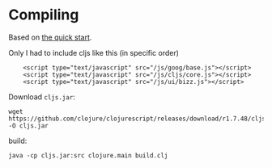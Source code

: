 # Compiling

Based on [the quick start](https://github.com/clojure/clojurescript/wiki/Quick-Start).

Only I had to include cljs like this (in specific order)

```
    <script type="text/javascript" src="/js/goog/base.js"></script>
    <script type="text/javascript" src="/js/cljs/core.js"></script>
    <script type="text/javascript" src="/js/ui/bizz.js"></script>
```

Download `cljs.jar`:

```
wget https://github.com/clojure/clojurescript/releases/download/r1.7.48/cljs.jar -O cljs.jar

```

build:

```
java -cp cljs.jar:src clojure.main build.clj
```